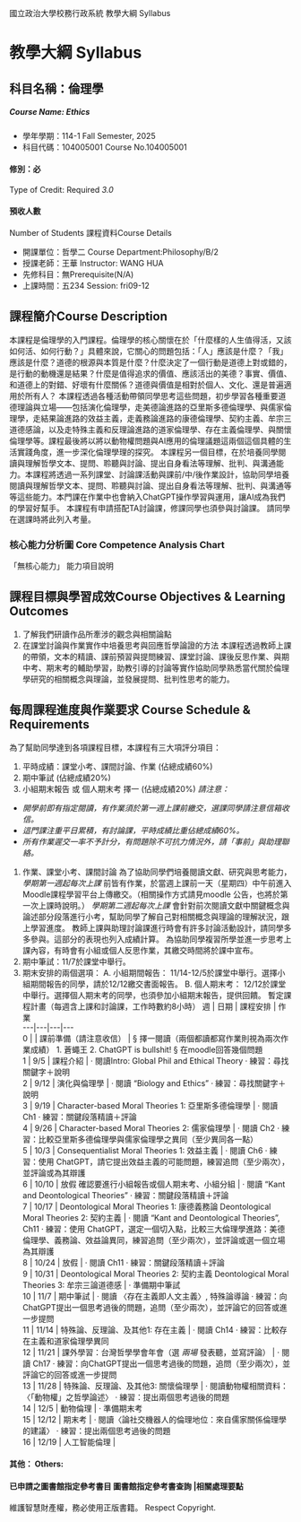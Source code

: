 國立政治大學校務行政系統 教學大綱 Syllabus
# 教學大綱 Syllabus
##  科目名稱：倫理學 
#####  Course Name: Ethics
  * 學年學期：114-1 Fall Semester, 2025 
  * 科目代碼：104005001 Course No.104005001
#### 修別：必
Type of Credit: Required 
_3.0_
#### 預收人數
Number of Students
課程資料Course Details
  * 開課單位：哲學二 Course Department:Philosophy/B/2 
  * 授課老師：王華 Instructor: WANG HUA 
  * 先修科目：無Prerequisite(N/A)
  * 上課時間：五234 Session: fri09-12
##  課程簡介Course Description
本課程是倫理學的入門課程。倫理學的核心關懷在於「什麼樣的人生值得活，又該如何活、如何行動？」具體來說，它關心的問題包括：「人」應該是什麼？「我」應該是什麼？道德的根源與本質是什麼？什麼決定了一個行動是道德上對或錯的，是行動的動機還是結果？什麼是值得追求的價值、應該活出的美德？事實、價值、和道德上的對錯、好壞有什麼關係？道德與價值是相對於個人、文化、還是普遍適用於所有人？
本課程透過各種活動帶領同學思考這些問題，初步學習各種重要道德理論與立場——包括演化倫理學，走美德論進路的亞里斯多德倫理學、與儒家倫理學，走結果論進路的效益主義，走義務論進路的康德倫理學、契約主義、牟宗三道德感論，以及走特殊主義和反理論進路的道家倫理學、存在主義倫理學、與關懷倫理學等。課程最後將以將以動物權問題與AI應用的倫理議題這兩個這個具體的生活實踐角度，進一步深化倫理學理的探究。
本課程另一個目標，在於培養同學閱讀與理解哲學文本、提問、聆聽與討論、提出自身看法等理解、批判、與溝通能力。本課程將透過一系列課堂、討論課活動與課前/中/後作業設計，協助同學培養閱讀與理解哲學文本、提問、聆聽與討論、提出自身看法等理解、批判、與溝通等等這些能力。本門課在作業中也會納入ChatGPT操作學習與運用，讓AI成為我們的學習好幫手。
本課程有申請搭配TA討論課，修課同學也須參與討論課。
請同學在選課時將此列入考量。
###  核心能力分析圖 Core Competence Analysis Chart
「無核心能力」 
能力項目說明
##  課程目標與學習成效Course Objectives & Learning Outcomes 
  1. 了解我們研讀作品所牽涉的觀念與相關論點
  2. 在課堂討論與作業實作中培養思考與回應哲學論證的方法
本課程透過教師上課的帶領，文本的精讀、課前預習與提問練習、課堂討論、課後反思作業、與期中考、期末考的輔助學習，助教引導的討論等實作協助同學熟悉當代關於倫理學研究的相關概念與理論，並發展提問、批判性思考的能力。
##  每周課程進度與作業要求 Course Schedule & Requirements
為了幫助同學達到各項課程目標，本課程有三大項評分項目：
  1. 平時成績：課堂小考、課間討論、作業 (佔總成績60%)
  2. 期中筆試 (佔總成績20%)
  3. 小組期末報告 或 個人期末考 擇一 (佔總成績20%)
_請注意：_
  * _開學前即有指定閱讀，有作業須於第一週上課前繳交，選課同學請注意信箱收信。_
  * _這門課注重平日累積，有討論課，平時成績比重佔總成績60%。_
  * _所有作業遲交一率不予計分，有問題除不可抗力情況外，請「事前」與助理聯絡。_
  1. 作業、課堂小考、課間討論
為了協助同學們培養閱讀文獻、研究與思考能力， _學期第一週起每次上課_ 前皆有作業，於當週上課前一天（星期四）中午前進入Moodle課程學習平台上傳繳交。（相關操作方式請見moodle 公告，也將於第一次上課時說明。）
_學期第二週起每次上課_ 會針對前次閱讀文獻中關鍵概念與論述部分段落進行小考，幫助同學了解自己對相關概念與理論的理解狀況，跟上學習進度。
教師上課與助理討論課進行時會有許多討論活動設計，請同學多多參與。這部分的表現也列入成績計算。
為協助同學複習所學並進一步思考上課內容，有時會有小組或個人反思作業，其繳交時間將於課中宣布。
  1. 期中筆試：11/7於課堂中舉行。
  2. 期末安排的兩個選項：
A. 小組期間報告： 11/14-12/5於課堂中舉行。選擇小組期間報告的同學，請於12/12繳交書面報告。
B. 個人期末考： 12/12於課堂中舉行。選擇個人期末考的同學，也須參加小組期末報告，提供回饋。
暫定課程計畫（每週含上課和討論課，工作時數約8小時）
週 |  日期 |  課程安排 |  作業  
---|---|---|---  
0 |  |  課前準備（請注意收信） |  § 擇一閱讀（兩個都讀都寫作業則視為兩次作業成績） 1. 蒼蠅王 2. ChatGPT is bullshit! § 在moodle回答幾個問題  
1 |  9/5 |  課程介紹 |  · 閱讀Intro: Global Phil and Ethical Theory · 練習：尋找關鍵字＋說明  
2 |  9/12 |  演化與倫理學 |  · 閱讀 “Biology and Ethics” · 練習：尋找關鍵字＋說明  
3 |  9/19 |  Character-based Moral Theories 1: 亞里斯多德倫理學 |  · 閱讀 Ch1 · 練習：關鍵段落精讀＋評論  
4 |  9/26 |  Character-based Moral Theories 2: 儒家倫理學 |  · 閱讀 Ch2 · 練習：比較亞里斯多德倫理學與儒家倫理學之異同（至少異同各一點）  
5 |  10/3 |  Consequentialist Moral Theories 1: 效益主義 |  · 閱讀 Ch6 · 練習：使用 ChatGPT，請它提出效益主義的可能問題，練習追問（至少兩次），並評論或為其辯護  
6 |  10/10 |  放假 確認要進行小組報告或個人期末考、小組分組 |  · 閱讀 “Kant and Deontological Theories” · 練習：關鍵段落精讀＋評論  
7 |  10/17 |  Deontological Moral Theories 1: 康德義務論 Deontological Moral Theories 2: 契約主義 |  · 閱讀 “Kant and Deontological Theories”, Ch11 · 練習：使用 ChatGPT，選定一個切入點，比較三大倫理學進路：美德倫理學、義務論、效益論異同，練習追問（至少兩次），並評論或選一個立場為其辯護  
8 |  10/24 |  放假 |  · 閱讀 Ch11 · 練習：關鍵段落精讀＋評論  
9 |  10/31 |  Deontological Moral Theories 2: 契約主義 Deontological Moral Theories 3: 牟宗三論道德感 |  · 準備期中筆試  
10 |  11/7 |  期中筆試 |  · 閱讀 〈存在主義即人文主義〉, 特殊論導論 · 練習：向ChatGPT提出一個思考過後的問題，追問（至少兩次），並評論它的回答或進一步提問  
11 |  11/14 |  特殊論、反理論、及其他1: 存在主義 |  · 閱讀 Ch14 · 練習：比較存在主義和道家倫理學異同  
12 |  11/21 |  課外學習：台灣哲學學會年會（選 _兩場_ 發表聽，並寫評論） |  · 閱讀 Ch17 · 練習：向ChatGPT提出一個思考過後的問題，追問（至少兩次），並評論它的回答或進一步提問  
13 |  11/28 |  特殊論、反理論、及其他3: 關懷倫理學 |  · 閱讀動物權相關資料：〈「動物權」之哲學論述〉 · 練習：提出兩個思考過後的問題  
14 |  12/5 |  動物倫理 |  · 準備期末考  
15 |  12/12 |  期末考 |  · 閱讀〈論社交機器人的倫理地位：來自儒家關係倫理學的建議〉 · 練習：提出兩個思考過後的問題  
16 |  12/19 |  人工智能倫理 |   
####  其他： Others:
####  已申請之圖書館指定參考書目  圖書館指定參考書查詢 |相關處理要點
維護智慧財產權，務必使用正版書籍。 Respect Copyright.